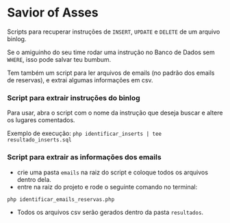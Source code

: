 # Savior of Asses
Scripts para recuperar instruções de `INSERT`, `UPDATE` e `DELETE` de um arquivo binlog.

Se o amiguinho do seu time rodar uma instrução no Banco de Dados sem `WHERE`, isso pode salvar teu bumbum. 

Tem também um script para ler arquivos de emails (no padrão dos emails de reservas), e extrai algumas informações em csv.

### Script para extrair instruções do binlog
Para usar, abra o script com o nome da instrução que deseja buscar e altere os lugares comentados.

Exemplo de execução: `php identificar_inserts | tee resultado_inserts.sql`


### Script para extrair as informações dos emails
- crie uma pasta `emails` na raiz do script e coloque todos os arquivos dentro dela.
- entre na raiz do projeto e rode o seguinte comando no terminal:
```sh
php identificar_emails_reservas.php
```
- Todos os arquivos csv serão gerados dentro da pasta `resultados`.
